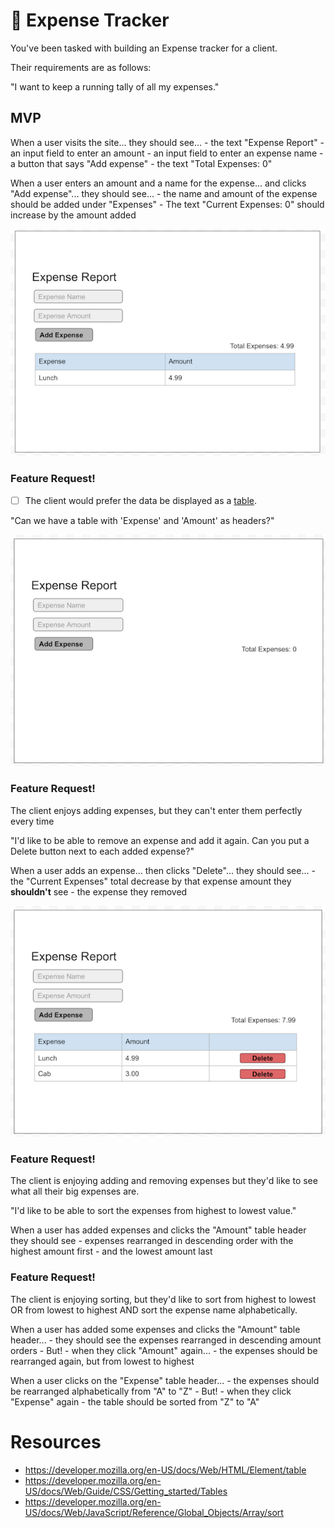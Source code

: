 # 💸 Expense Tracker

You've been tasked with building an Expense tracker for a client.

Their requirements are as follows:

"I want to keep a running tally of all my expenses."

## MVP

When a user visits the site...
    they should see... 
    - the text "Expense Report"
    - an input field to enter an amount
    - an input field to enter an expense name 
    - a button that says "Add expense"
    - the text "Total Expenses: 0"

When a user enters an amount and a name for the expense...
    and clicks "Add expense"...
    they should see...
    - the name and amount of the expense should be added under "Expenses"
    - The text "Current Expenses: 0" should increase by the amount added

![](assets/asset1.png?raw=true)

### Feature Request!

- [ ] The client would prefer the data be displayed as a [table](https://developer.mozilla.org/en-US/docs/Web/HTML/Element/table).

"Can we have a table with 'Expense' and 'Amount' as headers?"

![](assets/asset2.png?raw=true)

### Feature Request!

The client enjoys adding expenses, but they can't enter them perfectly every time

"I'd like to be able to remove an expense and add it again. Can you put a Delete button next to each added expense?"

When a user adds an expense...
    then clicks "Delete"...
    they should see...
    - the "Current Expenses" total decrease by that expense amount
    they __shouldn't__ see
    - the expense they removed

![](assets/asset3.png?raw=true)

### Feature Request!

The client is enjoying adding and removing expenses but they'd like to
see what all their big expenses are.

"I'd like to be able to sort the expenses from highest to lowest value."

When a user has added expenses and clicks the "Amount" table header
    they should see
    - expenses rearranged in descending order with the highest amount first
    - and the lowest amount last

### Feature Request!

The client is enjoying sorting, but they'd like to sort from highest to lowest OR 
from lowest to highest AND sort the expense name alphabetically.

When a user has added some expenses and clicks the "Amount" table header...
    - they should see the expenses rearranged in descending amount orders
    - But!
    - when they click "Amount" again...
    - the expenses should be rearranged again, but from lowest to highest

When a user clicks on the "Expense" table header...
    - the expenses should be rearranged alphabetically from "A" to "Z"
    - But!
    - when they click "Expense" again
    - the table should be sorted from "Z" to "A"

# Resources
- https://developer.mozilla.org/en-US/docs/Web/HTML/Element/table
- https://developer.mozilla.org/en-US/docs/Web/Guide/CSS/Getting_started/Tables
- https://developer.mozilla.org/en-US/docs/Web/JavaScript/Reference/Global_Objects/Array/sort
